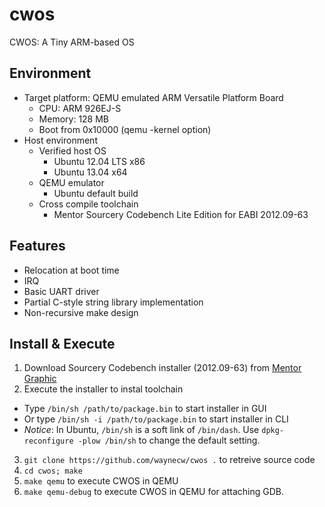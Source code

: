 cwos
====

CWOS: A Tiny ARM-based OS 

Environment
-----------

* Target platform: QEMU emulated ARM Versatile Platform Board 
  - CPU: ARM 926EJ-S
  - Memory: 128 MB
  - Boot from 0x10000 (qemu -kernel option)
* Host environment
  - Verified host OS
      * Ubuntu 12.04 LTS x86
      * Ubuntu 13.04 x64
  - QEMU emulator
      * Ubuntu default build
  - Cross compile toolchain
      * Mentor Sourcery Codebench Lite Edition for EABI 2012.09-63

Features
--------

* Relocation at boot time
* IRQ
* Basic UART driver
* Partial C-style string library implementation
* Non-recursive make design


Install & Execute
-----------------
1.  Download Sourcery Codebench installer (2012.09-63) from [Mentor Graphic][1]
2.  Execute the installer to instal toolchain
  *  Type `/bin/sh /path/to/package.bin` to start installer in GUI
  *  Or type `/bin/sh -i /path/to/package.bin` to start installer in CLI
  *  *Notice*: In Ubuntu, `/bin/sh` is a soft link of `/bin/dash`. Use `dpkg-reconfigure -plow /bin/sh` to change the default setting.
3.  `git clone https://github.com/waynecw/cwos .` to retreive source code
4.  `cd cwos; make`
5.  `make qemu` to execute CWOS in QEMU
6.  `make qemu-debug` to execute CWOS in QEMU for attaching GDB.

[1]: http://www.mentor.com/embedded-software/sourcery-tools/sourcery-codebench/overview
